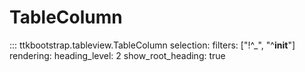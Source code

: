 # TableColumn

::: ttkbootstrap.tableview.TableColumn selection: filters: ["!^_", "^__init__"] rendering: heading_level: 2 show_root_heading: true
